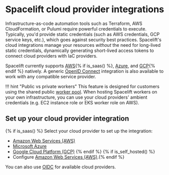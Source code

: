 # Spacelift cloud provider integrations

Infrastructure-as-code automation tools such as Terraform, AWS CloudFormation, or Pulumi require powerful credentials to execute. Typically, you'd provide static credentials (such as AWS credentials, GCP service keys, etc.), which goes against security best practices. Spacelift's cloud integrations manage your resources _without_ the need for long-lived static credentials, dynamically generating short-lived access tokens to connect cloud providers with IaC providers.

Spacelift currently supports [AWS](AWS.md){% if is_saas() %}, [Azure](Azure.md), and [GCP](GCP.md){% endif %} natively. A generic [OpenID Connect](../../integrations/cloud-providers/oidc/README.md) integration is also available to work with any compatible service provider.

!!! hint "Public vs private workers"
    This feature is designed for customers using the shared public [worker pool](../../concepts/worker-pools/README.md). When hosting Spacelift workers on your own infrastructure, you can use your cloud providers' ambient credentials (e.g. EC2 instance role or EKS worker role on AWS).

## Set up your cloud provider integration

{% if is_saas() %}
Select your cloud provider to set up the integration:

- [Amazon Web Services (AWS)](AWS.md)
- [Microsoft Azure](Azure.md)
- [Google Cloud Platform (GCP)](GCP.md)
{% endif %}
{% if is_self_hosted() %}
- Configure [Amazon Web Services (AWS)](AWS.md).{% endif %}

You can also use [OIDC](../../integrations/cloud-providers/oidc/README.md) for available cloud providers.
